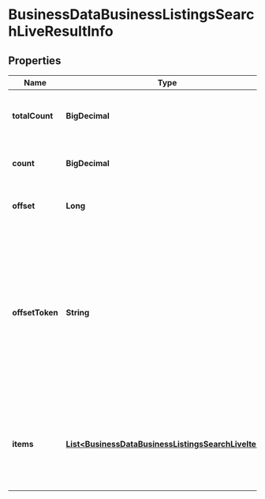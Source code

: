 

# BusinessDataBusinessListingsSearchLiveResultInfo


## Properties

| Name | Type | Description | Notes |
|------------ | ------------- | ------------- | -------------|
|**totalCount** | **BigDecimal** | total number of results in our database relevant to your request |  [optional] |
|**count** | **BigDecimal** | item types the number of items in the items array |  [optional] |
|**offset** | **Long** | offset in the results array of returned businesses |  [optional] |
|**offsetToken** | **String** | token for subsequent requests by specifying the unique offset_token when setting a new task, you will get the subsequent results of the initial task; offset_token values are unique for each subsequent task |  [optional] |
|**items** | [**List&lt;BusinessDataBusinessListingsSearchLiveItem&gt;**](BusinessDataBusinessListingsSearchLiveItem.md) | encountered item types types of search engine results encountered in the items array; possible item types: business_listing |  [optional] |



